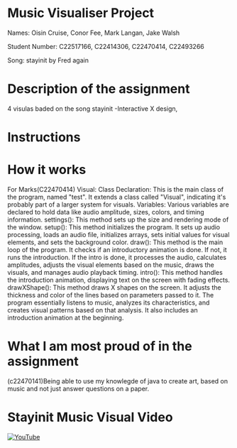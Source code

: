 # Music Visualiser Project

Names: Oisin Cruise, Conor Fee, Mark Langan, Jake Walsh

Student Number: C22517166, C22414306, C22470414, C22493266

Song: stayinit by Fred again



# Description of the assignment
4 visulas baded on the song stayinit
-Interactive X design, 

# Instructions

# How it works
For Marks(C22470414) Visual:
Class Declaration: This is the main class of the program, named "test". It extends a class called "Visual", indicating it's probably part of a larger system for visuals.
Variables: Various variables are declared to hold data like audio amplitude, sizes, colors, and timing information.
settings(): This method sets up the size and rendering mode of the window.
setup(): This method initializes the program. It sets up audio processing, loads an audio file, initializes arrays, sets initial values for visual elements, and sets the background color.
draw(): This method is the main loop of the program. It checks if an introductory animation is done. If not, it runs the introduction. If the intro is done, it processes the audio, calculates amplitudes, adjusts the visual elements based on the music, draws the visuals, and manages audio playback timing.
intro(): This method handles the introduction animation, displaying text on the screen with fading effects.
drawXShape(): This method draws X shapes on the screen. It adjusts the thickness and color of the lines based on parameters passed to it.
The program essentially listens to music, analyzes its characteristics, and creates visual patterns based on that analysis. It also includes an introduction animation at the beginning.
# What I am most proud of in the assignment
(c22470141)Being able to use my knowlegde of java to create art, based on music and not just answer questions on a paper.

# Stayinit Music Visual Video

[![YouTube](http://img.youtube.com/vi/6MVD_6KQxA/0.jpg)](https://youtu.be/6M4VD_6KQxA)
